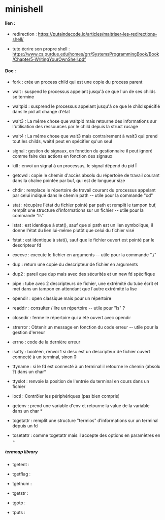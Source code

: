 # minishell

#### lien :

   - redirection : https://putaindecode.io/articles/maitriser-les-redirections-shell/

   - tuto écrire son propre shell : https://www.cs.purdue.edu/homes/grr/SystemsProgrammingBook/Book/Chapter5-WritingYourOwnShell.pdf
  
 #### Doc : 
 
  - fork : crée un process child qui est une copie du process parent 

- wait : suspend le processus appelant jusqu'à ce que l'un de ses childs se termine

- waitpid : susprend le processus appelant jusqu'à ce que le child spécifié dans le pid ait changé d'état
	
- wait3 : La même chose que waitpid mais retourne des informations sur l'utilisation des ressources par le child depuis la struct rusage

- wait4 : La même chose que wait3 mais contrairement à wait3 qui prend tout les childs, wait4 peut en spécifier qu'un seul

- signal : gestion de signaux, en fonction du gestionnaire il peut ignoré comme faire des actions en fonction des signaux

- kill : envoi un signal à un processus, le signal dépend du pid
Ï
- getcwd : copie le chemin d'accès absolu du répertoire de travail courant dans la chaîne pointée par buf, qui est de longueur size

- chdir : remplace le répertoire de travail courant du processus appelant par celui indiqué dans le chemin path -- utile pour la commande "cd"

- stat : récupère l'état du fichier pointé par path et remplit le tampon buf, remplit une structure d'informations sur un fichier -- utile pour la commande "ls"

- lstat : est identique à stat(), sauf que si path est un lien symbolique, il donne l'état du lien lui-même plutôt que celui du fichier visé

- fstat : est identique à stat(), sauf que le fichier ouvert est pointé par le descripteur fd

- execve : execute le fichier en arguments -- utile pour la commande "./"

- dup : return une copie du descripteur de fichier en arguments

- dup2 : pareil que dup mais avec des sécurités et un new fd spécifique

- pipe : tube avec 2 descripteurs de fichier, une extrémité du tube écrit et met dans un tampon en attendant que l'autre extrémité la lise

- opendir : open classique mais pour un répertoire

- readdir : consulter / lire un répertoire -- utile pour "ls" ? 

- closedir : ferme le répertoire qui a été ouvert avec opendir

- strerror : Obtenir un message en fonction du code erreur -- utile pour la gestion d'erreur

- errno : code de la dernière erreur

- isatty : booléen, renvoi 1 si desc est un descripteur de fichier ouvert connecté à un terminal, sinon 0

- ttyname : si le fd est connecté à un terminal il retourne le chemin (absolu ?) dans un char* 

- ttyslot : renvoie la position de l'entrée du terminal en cours dans un fichier

- ioctl : Contrôler les périphériques (pas bien compris)

- getenv : prend une variable d'env et retourne la value de la variable dans un char *

- tcgetattr : remplit une structure "termios" d'informations sur un terminal depuis un fd

- tcsetattr : comme tcgetattr mais il accepte des options en paramètres en + 
 
##### termcap library

- tgetent : 

- tgetflag : 

- tgetnum : 

- tgetstr : 

- tgoto :

- tputs : 
